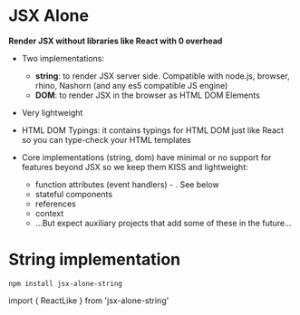 # JSX Alone 

**Render JSX without libraries like React with 0 overhead**

 * Two implementations: 

   * **string**: to render JSX server side. Compatible with node.js, browser, rhino, Nashorn (and any es5 compatible JS engine)
   * **DOM**: to render JSX in the browser as HTML DOM Elements

 * Very lightweight
 * HTML DOM Typings: it contains typings for HTML DOM just like React so you can type-check your HTML templates
 * Core implementations (string, dom) have minimal or no support for features beyond JSX so we keep them KISS and lightweight: 
   * function attributes (event handlers) - . See below
   * stateful components
   * references
   * context
   * ...But expect auxiliary projects that add some of these in the future...

# String implementation

```
npm install jsx-alone-string
```

import { ReactLike } from 'jsx-alone-string'

